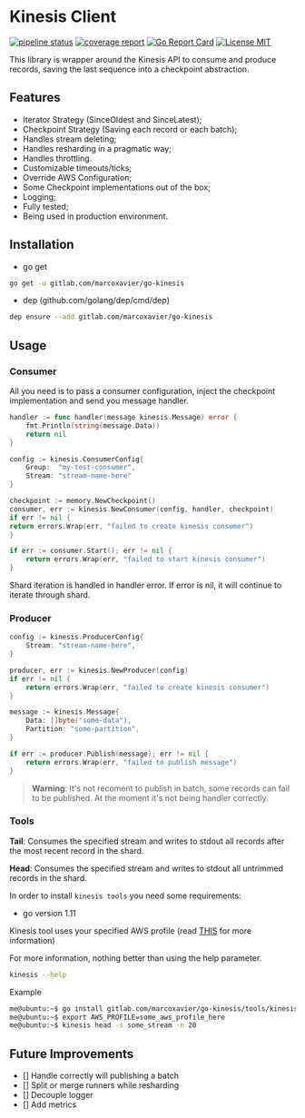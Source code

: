 # Kinesis Client

[![pipeline status](https://gitlab.com/marcoxavier/go-kinesis/badges/master/pipeline.svg)](https://gitlab.com/marcoxavier/go-kinesis/commits/master) [![coverage report](https://gitlab.com/marcoxavier/go-kinesis/badges/master/coverage.svg)](https://gitlab.com/marcoxavier/go-kinesis/commits/master) [![Go Report Card](https://goreportcard.com/badge/gitlab.com/marcoxavier/go-kinesis)](https://goreportcard.com/report/gitlab.com/marcoxavier/go-kinesis) [![License MIT](https://img.shields.io/badge/License-MIT-brightgreen.svg)](https://img.shields.io/badge/License-MIT-brightgreen.svg)

This library is wrapper around the Kinesis API to consume and produce records, saving the last sequence into a checkpoint abstraction.

## Features

* Iterator Strategy (SinceOldest and SinceLatest);
* Checkpoint Strategy (Saving each record or each batch);
* Handles stream deleting;
* Handles resharding in a pragmatic way;
* Handles throttling.
* Customizable timeouts/ticks;
* Override AWS Configuration;
* Some Checkpoint implementations out of the box;
* Logging;
* Fully tested;
* Being used in production environment.


## Installation

* go get
```bash
go get -u gitlab.com/marcoxavier/go-kinesis
```

* dep (github.com/golang/dep/cmd/dep)
```bash
dep ensure --add gitlab.com/marcoxavier/go-kinesis
```

## Usage

### Consumer

All you need is to pass a consumer configuration, inject the checkpoint implementation and send you message handler.

```go
handler := func handler(message kinesis.Message) error {
	fmt.Println(string(message.Data))
	return nil
}

config := kinesis.ConsumerConfig{
    Group:  "my-test-consumer",
    Stream: "stream-name-here"
}

checkpoint := memory.NewCheckpoint()
consumer, err := kinesis.NewConsumer(config, handler, checkpoint)
if err != nil {
return errors.Wrap(err, "failed to create kinesis consumer")
}

if err := consumer.Start(); err != nil {
    return errors.Wrap(err, "failed to start kinesis consumer")
}
```

Shard iteration is handled in handler error.
If error is nil, it will continue to iterate through shard.

### Producer

```go
config := kinesis.ProducerConfig{
    Stream: "stream-name-here",
}

producer, err := kinesis.NewProducer(config)
if err != nil {
    return errors.Wrap(err, "failed to create kinesis consumer")
}

message := kinesis.Message{
    Data: []byte("some-data"), 
    Partition: "some-partition",
}

if err := producer.Publish(message); err != nil {
    return errors.Wrap(err, "failed to publish message")
}
```

> __Warning__: It's not recoment to publish in batch, some records can fail to be published.
> At the moment it's not being handler correctly.

### Tools

__Tail__:  Consumes the specified stream and writes to stdout all records after the most recent record in the shard.

__Head__: Consumes the specified stream and writes to stdout all untrimmed records in the shard.

In order to install `kinesis tools` you need some requirements:
* go version 1.11

Kinesis tool uses your specified AWS profile (read [THIS](https://docs.aws.amazon.com/cli/latest/userguide/cli-chap-configure.html) for more information)

For more information, nothing better than using the help parameter.
```bash
kinesis --help
```

Example
```bash
me@ubuntu:~$ go install gitlab.com/marcoxavier/go-kinesis/tools/kinesis
me@ubuntu:~$ export AWS_PROFILE=some_aws_profile_here
me@ubuntu:~$ kinesis head -s some_stream -n 20
```


## Future Improvements

- [] Handle correctly will publishing a batch
- [] Split or merge runners while resharding
- [] Decouple logger
- [] Add metrics